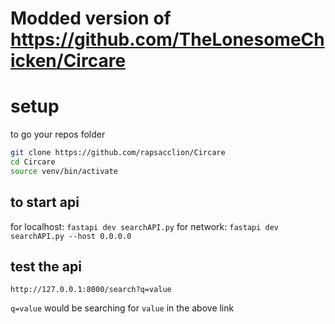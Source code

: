 # Modded version of https://github.com/TheLonesomeChicken/Circare

# setup
to go your repos folder
```bash
git clone https://github.com/rapsacclion/Circare
cd Circare
source venv/bin/activate
```

## to start api
for localhost:
`fastapi dev searchAPI.py`
for network:
`fastapi dev searchAPI.py --host 0.0.0.0`

## test the api
`http://127.0.0.1:8000/search?q=value`

`q=value` would be searching for `value` in the above link
